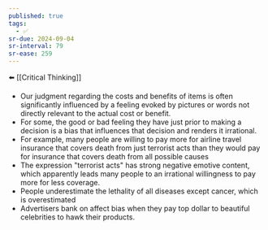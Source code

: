 ```yaml
---
published: true
tags:
  - ✅
sr-due: 2024-09-04
sr-interval: 79
sr-ease: 259
---
```

⬅️ [[Critical Thinking]]

- Our judgment regarding the costs and benefits of items is often significantly influenced by a feeling evoked by pictures or words not directly relevant to the actual cost or benefit. 
- For some, the good or bad feeling they have just prior to making a decision is a bias that influences that decision and renders it irrational. 
- For example, many people are willing to pay more for airline travel insurance that covers death from just terrorist acts than they would pay for insurance that covers death from all possible causes
- The expression "terrorist acts" has strong negative emotive content, which apparently leads many people to an irrational willingness to pay more for less coverage.
- People underestimate the lethality of all diseases except cancer, which is overestimated
- Advertisers bank on affect bias when they pay top dollar to beautiful celebrities to hawk their products.